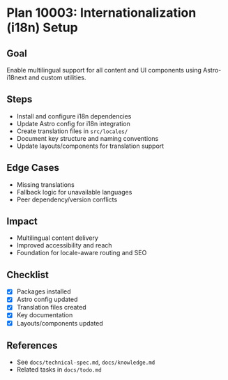 # Plan 10003: Internationalization (i18n) Setup

## Goal
Enable multilingual support for all content and UI components using Astro-i18next and custom utilities.

## Steps
- Install and configure i18n dependencies
- Update Astro config for i18n integration
- Create translation files in `src/locales/`
- Document key structure and naming conventions
- Update layouts/components for translation support

## Edge Cases
- Missing translations
- Fallback logic for unavailable languages
- Peer dependency/version conflicts

## Impact
- Multilingual content delivery
- Improved accessibility and reach
- Foundation for locale-aware routing and SEO

## Checklist
- [x] Packages installed
- [x] Astro config updated
- [x] Translation files created
- [x] Key documentation
- [x] Layouts/components updated

## References
- See `docs/technical-spec.md`, `docs/knowledge.md`
- Related tasks in `docs/todo.md`
